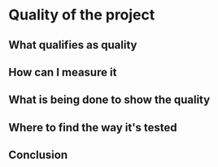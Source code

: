 # Quality of the project

## What qualifies as quality

## How can I measure it

## What is being done to show the quality

## Where to find the way it's tested

## Conclusion
